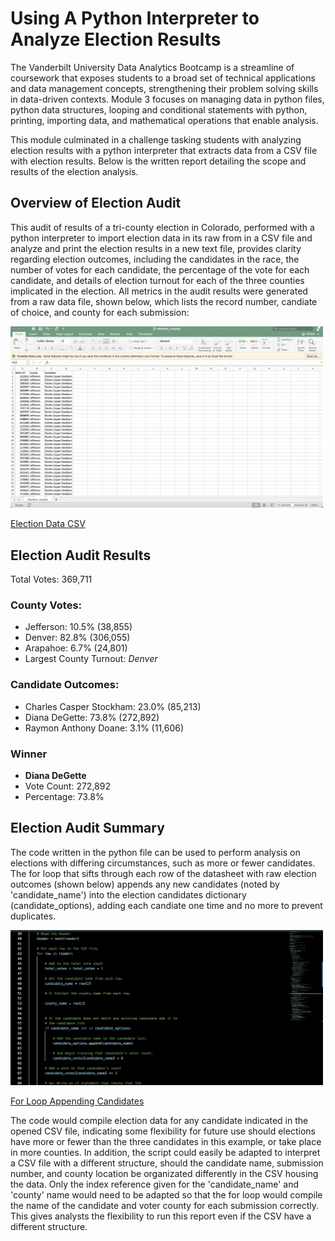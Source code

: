 # Using A Python Interpreter to Analyze Election Results
The Vanderbilt University Data Analytics Bootcamp is a streamline of coursework that exposes students to a broad set of technical applications and data management concepts, strengthening their problem solving skills in data-driven contexts. Module 3 focuses on managing data in python files, python data structures, looping and conditional statements with python, printing, importing data, and mathematical operations that enable analysis.

This module culminated in a challenge tasking students with analyzing election results with a python interpreter that extracts data from a CSV file with election results.  Below is the written report detailing the scope and results of the election analysis.
## Overview of Election Audit
This audit of results of a tri-county election in Colorado, performed with a python interpreter to import election data in its raw from in a CSV file and analyze and print the election results in a new text file, provides clarity regarding election outcomes, including the candidates in the race, the number of votes for each candidate, the percentage of the vote for each candidate, and details of election turnout for each of the three counties implicated in the election.  All metrics in the audit results were generated from a raw data file, shown below, which lists the record number, candiate of choice, and county for each submission:


<img src="Resources/CSV_Screenshot.png" alt="your alt text" width="500"/>

[Election Data CSV](Module3_Python/Election_Analysis/Resources/CSV_Screenshot.png)

## Election Audit Results

Total Votes: 369,711

### County Votes:
- Jefferson: 10.5% (38,855)
- Denver: 82.8% (306,055)
- Arapahoe: 6.7% (24,801)
- Largest County Turnout: _Denver_

### Candidate Outcomes:
- Charles Casper Stockham: 23.0% (85,213)
- Diana DeGette: 73.8% (272,892)
- Raymon Anthony Doane: 3.1% (11,606)


### Winner
- **Diana DeGette**
- Vote Count: 272,892
- Percentage: 73.8%

## Election Audit Summary

The code written in the python file can be used to perform analysis on elections with differing circumstances, such as more or fewer candidates.  The for loop that sifts through each row of the datasheet with raw election outcomes (shown below) appends any new candidates (noted by 'candidate_name') into the election candidates dictionary (candidate_options), adding each candiate one time and no more to prevent duplicates.  

<img src="Resources/ForLoop_CSVConversion.png" alt="your alt text" width="500"/>

[For Loop Appending Candidates](Module3_Python/Election_Analysis/Resources/ForLoop_CSVConversion.png)

The code would compile election data for any candidate indicated in the opened CSV file, indicating some flexibility for future use should elections have more or fewer than the three candidates in this example, or take place in more counties.  In addition, the script could easily be adapted to interpret a CSV file with a different structure, should the candidate name, submission number, and county location be organizated differently in the CSV housing the data.  Only the index reference given for the 'candidate_name' and 'county' name would need to be adapted so that the for loop would compile the name of the candidate and voter county for each submission correctly.  This gives analysts the flexibility to run this report even if the CSV have a different structure.
